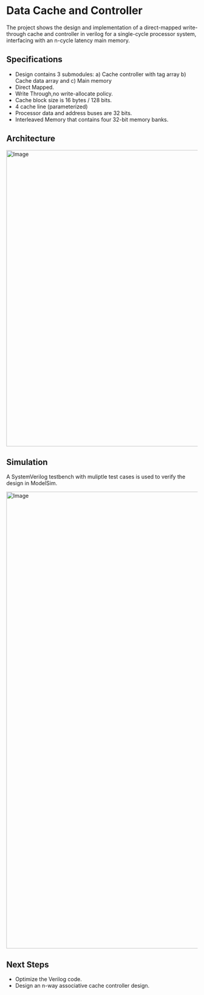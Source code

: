 # Data Cache and Controller
The project shows the design and implementation of a direct-mapped write-through cache and controller in verilog for a single-cycle processor system,
interfacing with an n-cycle latency main memory.

## Specifications
- Design contains 3 submodules: a) Cache controller with tag array b) Cache data array and c) Main memory
- Direct Mapped.
- Write Through,no write-allocate policy.
- Cache block size is 16 bytes / 128 bits.
- 4 cache line (parameterized)
- Processor data and address buses are 32 bits.
- Interleaved Memory that contains four 32-bit memory banks.

## Architecture
<img width="779" alt="Image" src="https://github.com/user-attachments/assets/6465912d-cb4f-4dd0-8515-33e92b48f211" />

## Simulation
A SystemVerilog testbench with muliptle test cases is used to verify the design in ModelSim.

<img width="1201" alt="Image" src="https://github.com/user-attachments/assets/479b8a48-0c46-4955-bdb3-858ee62eb660" />


## Next Steps
- Optimize the Verilog code.
- Design an n-way associative cache controller design.
